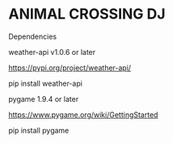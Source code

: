 # ANIMAL CROSSING DJ

Dependencies

weather-api v1.0.6 or later

  https://pypi.org/project/weather-api/
  
  pip install weather-api
  
  
  
pygame 1.9.4 or later

  https://www.pygame.org/wiki/GettingStarted
  
  pip install pygame
